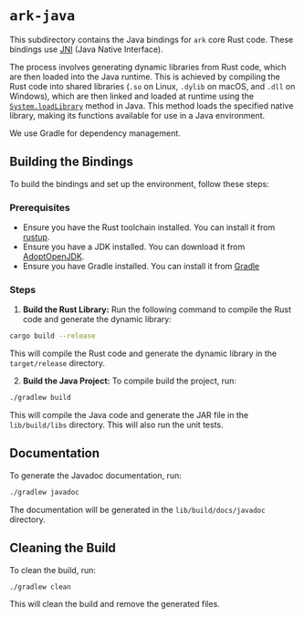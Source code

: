 # `ark-java`

This subdirectory contains the Java bindings for `ark` core Rust code. These bindings use [JNI](https://en.wikipedia.org/wiki/Java_Native_Interface) (Java Native Interface).

The process involves generating dynamic libraries from Rust code, which are then loaded into the Java runtime. This is achieved by compiling the Rust code into shared libraries (`.so` on Linux, `.dylib` on macOS, and `.dll` on Windows), which are then linked and loaded at runtime using the [`System.loadLibrary`](https://docs.oracle.com/javase/8/docs/api/java/lang/Runtime.html#loadLibrary-java.lang.String-) method in Java. This method loads the specified native library, making its functions available for use in a Java environment.

We use Gradle for dependency management.

## Building the Bindings

To build the bindings and set up the environment, follow these steps:

### Prerequisites

- Ensure you have the Rust toolchain installed. You can install it from [rustup](https://rustup.rs/).
- Ensure you have a JDK installed. You can download it from [AdoptOpenJDK](https://adoptopenjdk.net/).
- Ensure you have Gradle installed. You can install it from [Gradle](https://gradle.org/install/_)

### Steps

1. **Build the Rust Library:** Run the following command to compile the Rust code and generate the dynamic library:

```sh
cargo build --release
```

This will compile the Rust code and generate the dynamic library in the `target/release` directory.

2. **Build the Java Project:** To compile build the project, run:

```sh
./gradlew build
```

This will compile the Java code and generate the JAR file in the `lib/build/libs` directory. This will also run the unit tests.

## Documentation

To generate the Javadoc documentation, run:

```sh
./gradlew javadoc
```

The documentation will be generated in the `lib/build/docs/javadoc` directory.

## Cleaning the Build

To clean the build, run:

```sh
./gradlew clean
```

This will clean the build and remove the generated files.
